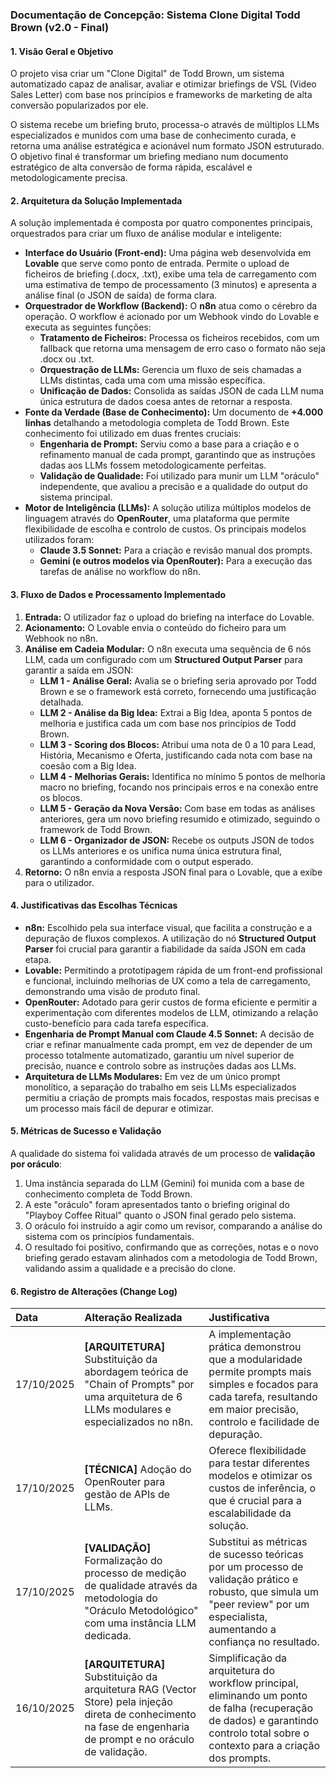 ### **Documentação de Concepção: Sistema Clone Digital Todd Brown (v2.0 \- Final)**

#### **1\. Visão Geral e Objetivo**

O projeto visa criar um "Clone Digital" de Todd Brown, um sistema automatizado capaz de analisar, avaliar e otimizar briefings de VSL (Video Sales Letter) com base nos princípios e frameworks de marketing de alta conversão popularizados por ele.

O sistema recebe um briefing bruto, processa-o através de múltiplos LLMs especializados e munidos com uma base de conhecimento curada, e retorna uma análise estratégica e acionável num formato JSON estruturado. O objetivo final é transformar um briefing mediano num documento estratégico de alta conversão de forma rápida, escalável e metodologicamente precisa.

#### **2\. Arquitetura da Solução Implementada**

A solução implementada é composta por quatro componentes principais, orquestrados para criar um fluxo de análise modular e inteligente:

* **Interface do Usuário (Front-end):** Uma página web desenvolvida em **Lovable** que serve como ponto de entrada. Permite o upload de ficheiros de briefing (.docx, .txt), exibe uma tela de carregamento com uma estimativa de tempo de processamento (3 minutos) e apresenta a análise final (o JSON de saída) de forma clara.  
* **Orquestrador de Workflow (Backend):** O **n8n** atua como o cérebro da operação. O workflow é acionado por um Webhook vindo do Lovable e executa as seguintes funções:  
  * **Tratamento de Ficheiros:** Processa os ficheiros recebidos, com um fallback que retorna uma mensagem de erro caso o formato não seja .docx ou .txt.  
  * **Orquestração de LLMs:** Gerencia um fluxo de seis chamadas a LLMs distintas, cada uma com uma missão específica.  
  * **Unificação de Dados:** Consolida as saídas JSON de cada LLM numa única estrutura de dados coesa antes de retornar a resposta.  
* **Fonte da Verdade (Base de Conhecimento):** Um documento de **\+4.000 linhas** detalhando a metodologia completa de Todd Brown. Este conhecimento foi utilizado em duas frentes cruciais:  
  * **Engenharia de Prompt:** Serviu como a base para a criação e o refinamento manual de cada prompt, garantindo que as instruções dadas aos LLMs fossem metodologicamente perfeitas.  
  * **Validação de Qualidade:** Foi utilizado para munir um LLM "oráculo" independente, que avaliou a precisão e a qualidade do output do sistema principal.  
* **Motor de Inteligência (LLMs):** A solução utiliza múltiplos modelos de linguagem através do **OpenRouter**, uma plataforma que permite flexibilidade de escolha e controlo de custos. Os principais modelos utilizados foram:  
  * **Claude 3.5 Sonnet:** Para a criação e revisão manual dos prompts.  
  * **Gemini (e outros modelos via OpenRouter):** Para a execução das tarefas de análise no workflow do n8n.

#### **3\. Fluxo de Dados e Processamento Implementado**

1. **Entrada:** O utilizador faz o upload do briefing na interface do Lovable.  
2. **Acionamento:** O Lovable envia o conteúdo do ficheiro para um Webhook no n8n.  
3. **Análise em Cadeia Modular:** O n8n executa uma sequência de 6 nós LLM, cada um configurado com um **Structured Output Parser** para garantir a saída em JSON:  
   * **LLM 1 \- Análise Geral:** Avalia se o briefing seria aprovado por Todd Brown e se o framework está correto, fornecendo uma justificação detalhada.  
   * **LLM 2 \- Análise da Big Idea:** Extrai a Big Idea, aponta 5 pontos de melhoria e justifica cada um com base nos princípios de Todd Brown.  
   * **LLM 3 \- Scoring dos Blocos:** Atribui uma nota de 0 a 10 para Lead, História, Mecanismo e Oferta, justificando cada nota com base na coesão com a Big Idea.  
   * **LLM 4 \- Melhorias Gerais:** Identifica no mínimo 5 pontos de melhoria macro no briefing, focando nos principais erros e na conexão entre os blocos.  
   * **LLM 5 \- Geração da Nova Versão:** Com base em todas as análises anteriores, gera um novo briefing resumido e otimizado, seguindo o framework de Todd Brown.  
   * **LLM 6 \- Organizador de JSON:** Recebe os outputs JSON de todos os LLMs anteriores e os unifica numa única estrutura final, garantindo a conformidade com o output esperado.  
4. **Retorno:** O n8n envia a resposta JSON final para o Lovable, que a exibe para o utilizador.

#### **4\. Justificativas das Escolhas Técnicas**

* **n8n:** Escolhido pela sua interface visual, que facilita a construção e a depuração de fluxos complexos. A utilização do nó **Structured Output Parser** foi crucial para garantir a fiabilidade da saída JSON em cada etapa.  
* **Lovable:** Permitindo a prototipagem rápida de um front-end profissional e funcional, incluindo melhorias de UX como a tela de carregamento, demonstrando uma visão de produto final.  
* **OpenRouter:** Adotado para gerir custos de forma eficiente e permitir a experimentação com diferentes modelos de LLM, otimizando a relação custo-benefício para cada tarefa específica.  
* **Engenharia de Prompt Manual com Claude 4.5 Sonnet:** A decisão de criar e refinar manualmente cada prompt, em vez de depender de um processo totalmente automatizado, garantiu um nível superior de precisão, nuance e controlo sobre as instruções dadas aos LLMs.  
* **Arquitetura de LLMs Modulares:** Em vez de um único prompt monolítico, a separação do trabalho em seis LLMs especializados permitiu a criação de prompts mais focados, respostas mais precisas e um processo mais fácil de depurar e otimizar.

#### **5\. Métricas de Sucesso e Validação**

A qualidade do sistema foi validada através de um processo de **validação por oráculo**:

1. Uma instância separada do LLM (Gemini) foi munida com a base de conhecimento completa de Todd Brown.  
2. A este "oráculo" foram apresentados tanto o briefing original do "Playboy Coffee Ritual" quanto o JSON final gerado pelo sistema.  
3. O oráculo foi instruído a agir como um revisor, comparando a análise do sistema com os princípios fundamentais.  
4. O resultado foi positivo, confirmando que as correções, notas e o novo briefing gerado estavam alinhados com a metodologia de Todd Brown, validando assim a qualidade e a precisão do clone.

#### 

#### 

#### 

#### 

#### 

#### 

#### 

#### 

#### 

#### 

#### 

#### 

#### 

#### 

#### 

#### 

#### 

#### 

#### 

#### 

#### 

#### 

#### 

#### 

#### 

#### 

#### 

#### 

#### **6\. Registro de Alterações (Change Log)**

| Data | Alteração Realizada | Justificativa |
| :---- | :---- | :---- |
| 17/10/2025 | **\[ARQUITETURA\]** Substituição da abordagem teórica de "Chain of Prompts" por uma arquitetura de 6 LLMs modulares e especializados no n8n. | A implementação prática demonstrou que a modularidade permite prompts mais simples e focados para cada tarefa, resultando em maior precisão, controlo e facilidade de depuração. |
| 17/10/2025 | **\[TÉCNICA\]** Adoção do OpenRouter para gestão de APIs de LLMs. | Oferece flexibilidade para testar diferentes modelos e otimizar os custos de inferência, o que é crucial para a escalabilidade da solução. |
| 17/10/2025 | **\[VALIDAÇÃO\]** Formalização do processo de medição de qualidade através da metodologia do "Oráculo Metodológico" com uma instância LLM dedicada. | Substitui as métricas de sucesso teóricas por um processo de validação prático e robusto, que simula um "peer review" por um especialista, aumentando a confiança no resultado. |
| 16/10/2025 | **\[ARQUITETURA\]** Substituição da arquitetura RAG (Vector Store) pela injeção direta de conhecimento na fase de engenharia de prompt e no oráculo de validação. | Simplificação da arquitetura do workflow principal, eliminando um ponto de falha (recuperação de dados) e garantindo controlo total sobre o contexto para a criação dos prompts. |


